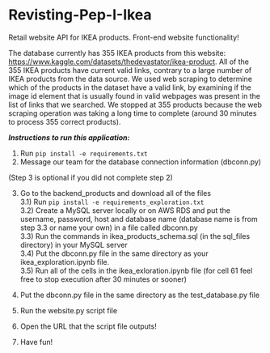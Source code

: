 # Revisting-Pep-I-Ikea

Retail website API for IKEA products. Front-end website functionality!

The database currently has 355 IKEA products from this website: https://www.kaggle.com/datasets/thedevastator/ikea-product. All of the 355 IKEA products have current valid links, contrary to a large number of IKEA products from the data source. We used web scraping to determine which of the products in the dataset have a valid link, by examining if the image id element that is usually found in valid webpages was present in the list of links that we searched. We stopped at 355 products because the web scraping operation was taking a long time to complete (around 30 minutes to process 355 correct products).

_**Instructions to run this application:**_

1) Run `pip install -e requirements.txt`
2) Message our team for the database connection information (dbconn.py)

(Step 3 is optional if you did not complete step 2)  

3) Go to the backend_products and download all of the files  
3.1) Run `pip install -e requirements_exploration.txt`  
3.2) Create a MySQL server locally or on AWS RDS and put the username, password, host and database name (database name is from step 3.3 or name your own) in a file called dbconn.py  
3.3) Run the commands in ikea_products_schema.sql (in the sql_files directory) in your MySQL server  
3.4) Put the dbconn.py file in the same directory as your ikea_exploration.ipynb file.  
3.5) Run all of the cells in the ikea_exloration.ipynb file (for cell 61 feel free to stop execution after 30 minutes or sooner)  


4) Put the dbconn.py file in the same directory as the test_database.py file
5) Run the website.py script file
6) Open the URL that the script file outputs!
7) Have fun!
